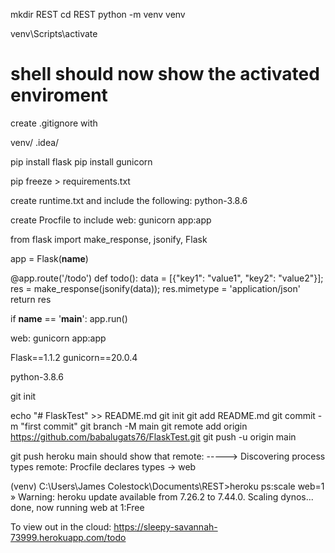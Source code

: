 mkdir REST
cd REST
python -m venv venv

venv\Scripts\activate
# shell should now show the activated enviroment

create .gitignore with

venv/
.idea/

pip install flask
pip install gunicorn

pip freeze > requirements.txt

create runtime.txt and include the following:
python-3.8.6

create Procfile to include
web: gunicorn app:app

from flask import make_response, jsonify, Flask

app = Flask(__name__)

@app.route('/todo')
def todo():
    data = [{"key1": "value1", "key2": "value2"}];
    res = make_response(jsonify(data));
    res.mimetype = 'application/json'
    return res

if __name__ == '__main__':
    app.run()

web: gunicorn app:app

Flask==1.1.2
gunicorn==20.0.4

python-3.8.6


git init

echo "# FlaskTest" >> README.md
git init
git add README.md
git commit -m "first commit"
git branch -M main
git remote add origin https://github.com/babalugats76/FlaskTest.git
git push -u origin main

git push heroku main
should show that 
remote: -----> Discovering process types
remote:        Procfile declares types -> web

(venv) C:\Users\James Colestock\Documents\REST>heroku ps:scale web=1
 »   Warning: heroku update available from 7.26.2 to 7.44.0.
Scaling dynos... done, now running web at 1:Free

To view out in the cloud:
https://sleepy-savannah-73999.herokuapp.com/todo
